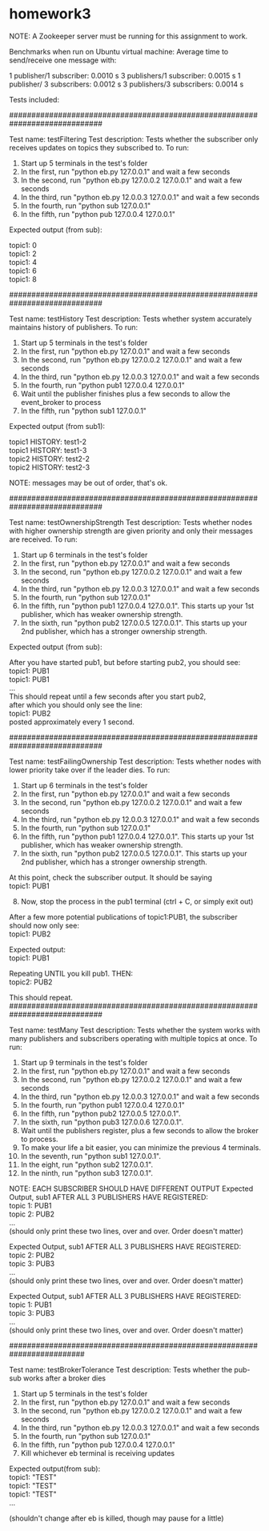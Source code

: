 # homework3

NOTE: A Zookeeper server must be running for this assignment to work.

Benchmarks when run on Ubuntu virtual machine:
Average time to send/receive one message with:

1 publisher/1 subscriber: 0.0010 s
3 publishers/1 subscriber: 0.0015 s
1 publisher/ 3 subscribers: 0.0012 s
3 publishers/3 subscribers: 0.0014 s

Tests included:

#############################################################################

Test name: testFiltering
Test description: Tests whether the subscriber only receives updates on topics they subscribed to.
To run:
1) Start up 5 terminals in the test's folder
2) In the first, run "python eb.py 127.0.0.1" and wait a few seconds
3) In the second, run "python eb.py 127.0.0.2 127.0.0.1" and wait a few seconds
4) In the third, run "python eb.py 12.0.0.3 127.0.0.1" and wait a few seconds
5) In the fourth, run "python sub 127.0.0.1"
6) In the fifth, run "python pub 127.0.0.4 127.0.0.1"

Expected output (from sub):

topic1: 0  
topic1: 2  
topic1: 4  
topic1: 6  
topic1: 8

#############################################################################

Test name: testHistory
Test description: Tests whether system accurately maintains history of publishers.
To run:
1) Start up 5 terminals in the test's folder
2) In the first, run "python eb.py 127.0.0.1" and wait a few seconds
3) In the second, run "python eb.py 127.0.0.2 127.0.0.1" and wait a few seconds
4) In the third, run "python eb.py 12.0.0.3 127.0.0.1" and wait a few seconds
5) In the fourth, run "python pub1 127.0.0.4 127.0.0.1"
6) Wait until the publisher finishes plus a few seconds to allow the event_broker to process
7) In the fifth, run "python sub1 127.0.0.1"

Expected output (from sub1):

topic1 HISTORY: test1-2  
topic1 HISTORY: test1-3  
topic2 HISTORY: test2-2  
topic2 HISTORY: test2-3  

NOTE: messages may be out of order, that's ok.

#############################################################################

Test name: testOwnershipStrength
Test description: Tests whether nodes with higher ownership strength are given priority and only their messages are received.
To run:
1) Start up 6 terminals in the test's folder
2) In the first, run "python eb.py 127.0.0.1" and wait a few seconds
3) In the second, run "python eb.py 127.0.0.2 127.0.0.1" and wait a few seconds
4) In the third, run "python eb.py 12.0.0.3 127.0.0.1" and wait a few seconds
5) In the fourth, run "python sub 127.0.0.1"
6) In the fifth, run "python pub1 127.0.0.4 127.0.0.1". This starts up your 1st
   publisher, which has weaker ownership strength.
7) In the sixth, run "python pub2 127.0.0.5 127.0.0.1". This starts up your 2nd
   publisher, which has a stronger ownership strength.

Expected output (from sub):

After you have started pub1, but before starting pub2, you should see:  
topic1: PUB1  
topic1: PUB1  
...  
This should repeat until a few seconds after you start pub2,  
after which you should only see the line:  
topic1: PUB2  
posted approximately every 1 second.  

#############################################################################

Test name: testFailingOwnership
Test description: Tests whether nodes with lower priority take over if the leader dies.
To run:
1) Start up 6 terminals in the test's folder  
2) In the first, run "python eb.py 127.0.0.1" and wait a few seconds  
3) In the second, run "python eb.py 127.0.0.2 127.0.0.1" and wait a few seconds
4) In the third, run "python eb.py 12.0.0.3 127.0.0.1" and wait a few seconds
5) In the fourth, run "python sub 127.0.0.1"
6) In the fifth, run "python pub1 127.0.0.4 127.0.0.1". This starts up your 1st
   publisher, which has weaker ownership strength.
7) In the sixth, run "python pub2 127.0.0.5 127.0.0.1". This starts up your 2nd
   publisher, which has a stronger ownership strength.

At this point, check the subscriber output. It should be saying  
topic1: PUB1

8) Now, stop the process in the pub1 terminal (ctrl + C, or simply exit out)

After a few more potential publications of topic1:PUB1, the subscriber should now only see:  
topic1: PUB2

Expected output:  
topic1: PUB1

Repeating UNTIL you kill pub1. THEN:  
topic2: PUB2

This should repeat.
#############################################################################

Test name: testMany
Test description: Tests whether the system works with many publishers and subscribers operating with multiple topics at once.
To run:
1) Start up 9 terminals in the test's folder
2) In the first, run "python eb.py 127.0.0.1" and wait a few seconds
3) In the second, run "python eb.py 127.0.0.2 127.0.0.1" and wait a few seconds
4) In the third, run "python eb.py 12.0.0.3 127.0.0.1" and wait a few seconds
5) In the fourth, run "python pub1 127.0.0.4 127.0.0.1" 
6) In the fifth, run "python pub2 127.0.0.5 127.0.0.1".
7) In the sixth, run "python pub3 127.0.0.6 127.0.0.1".
8) Wait until the publishers register, plus a few seconds to allow the broker to process.
9) To make your life a bit easier, you can minimize the previous 4 terminals. 
10) In the seventh, run "python sub1 127.0.0.1".
11) In the eight, run "python sub2 127.0.0.1".
12) In the ninth, run "python sub3 127.0.0.1".

NOTE: EACH SUBSCRIBER SHOULD HAVE DIFFERENT OUTPUT
Expected Output, sub1 AFTER ALL 3 PUBLISHERS HAVE REGISTERED:  
topic 1: PUB1   
topic 2: PUB2  
...  
(should only print these two lines, over and over. Order doesn't matter)

Expected Output, sub1 AFTER ALL 3 PUBLISHERS HAVE REGISTERED:  
topic 2: PUB2  
topic 3: PUB3  
...  
(should only print these two lines, over and over. Order doesn't matter)

Expected Output, sub1 AFTER ALL 3 PUBLISHERS HAVE REGISTERED:  
topic 1: PUB1  
topic 3: PUB3  
...  
(should only print these two lines, over and over. Order doesn't matter)  

#########################################################################

Test name: testBrokerTolerance
Test description: Tests whether the pub-sub works after a broker dies
1) Start up 5 terminals in the test's folder
2) In the first, run "python eb.py 127.0.0.1" and wait a few seconds
3) In the second, run "python eb.py 127.0.0.2 127.0.0.1" and wait a few seconds
4) In the third, run "python eb.py 12.0.0.3 127.0.0.1" and wait a few seconds
5) In the fourth, run "python sub 127.0.0.1"
6) In the fifth, run "python pub 127.0.0.4 127.0.0.1"
7) Kill whichever eb terminal is receiving updates

Expected output(from sub):  
topic1: "TEST"  
topic1: "TEST"  
topic1: "TEST"  
...

(shouldn't change after eb is killed, though may pause for a little)
